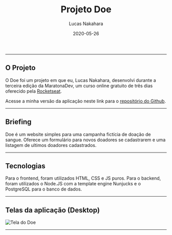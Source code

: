 ﻿---
date: 2020-05-26
featured_image: "/images/doe.png"
title: "Projeto Doe"
author: "Lucas Nakahara"
---

---
## O Projeto
O Doe foi um projeto em que eu, Lucas Nakahara, desenvolvi durante a terceira edição da MaratonaDev, um curso online gratuito de três dias oferecido pela [Rocketseat](https://rocketseat.com.br/).

Acesse a minha versão da aplicação neste link para o [repositório do Github](https://github.com/Nakahwra/rocketseat-maratonadev-3.0).

---
## Briefing
Doe é um website simples para uma campanha fictícia de doação de sangue. Oferece um formulário para novos doadores se cadastrarem e uma listagem de ultimos doadores cadastrados.

---
## Tecnologias
Para o frontend, foram utilizados HTML, CSS e JS puros. Para o backend, foram utilizados o Node.JS com a template engine Nunjucks e o PostgreSQL para o banco de dados.

---
## Telas da aplicação (Desktop)
![Tela do Doe](/images/doe.png)

---